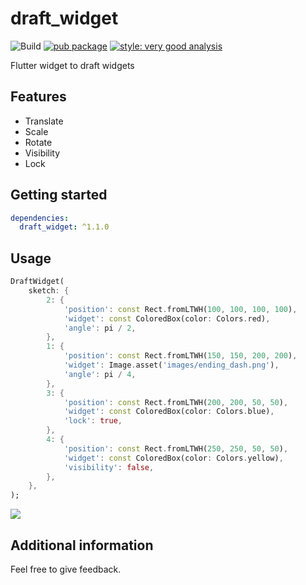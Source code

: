 # draft_widget

![Build](https://github.com/fossil-engineering/draft_widget/workflows/CI/badge.svg)
[![pub package](https://img.shields.io/pub/v/draft_widget.svg)](https://pub.dev/packages/draft_widget)
[![style: very good analysis][very_good_analysis_badge]][very_good_analysis_link]

Flutter widget to draft widgets

[very_good_analysis_badge]: https://img.shields.io/badge/style-very_good_analysis-B22C89.svg
[very_good_analysis_link]: https://pub.dev/packages/very_good_analysis

## Features

- Translate
- Scale
- Rotate
- Visibility
- Lock

## Getting started

```yaml
dependencies:
  draft_widget: ^1.1.0
```

## Usage

```dart
DraftWidget(
    sketch: {
        2: {
            'position': const Rect.fromLTWH(100, 100, 100, 100),
            'widget': const ColoredBox(color: Colors.red),
            'angle': pi / 2,
        },
        1: {
            'position': const Rect.fromLTWH(150, 150, 200, 200),
            'widget': Image.asset('images/ending_dash.png'),
            'angle': pi / 4,
        },
        3: {
            'position': const Rect.fromLTWH(200, 200, 50, 50),
            'widget': const ColoredBox(color: Colors.blue),
            'lock': true,
        },
        4: {
            'position': const Rect.fromLTWH(250, 250, 50, 50),
            'widget': const ColoredBox(color: Colors.yellow),
            'visibility': false,
        },
    },
);
```

![](https://raw.githubusercontent.com/de-men/draft_widget/main/readme_images/screenshot.png)

## Additional information

Feel free to give feedback.